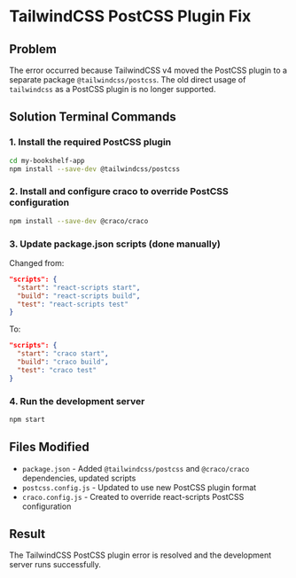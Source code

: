 # TailwindCSS PostCSS Plugin Fix

## Problem
The error occurred because TailwindCSS v4 moved the PostCSS plugin to a separate package `@tailwindcss/postcss`. The old direct usage of `tailwindcss` as a PostCSS plugin is no longer supported.

## Solution Terminal Commands

### 1. Install the required PostCSS plugin
```bash
cd my-bookshelf-app
npm install --save-dev @tailwindcss/postcss
```

### 2. Install and configure craco to override PostCSS configuration
```bash
npm install --save-dev @craco/craco
```

### 3. Update package.json scripts (done manually)
Changed from:
```json
"scripts": {
  "start": "react-scripts start",
  "build": "react-scripts build",
  "test": "react-scripts test"
}
```

To:
```json
"scripts": {
  "start": "craco start",
  "build": "craco build", 
  "test": "craco test"
}
```

### 4. Run the development server
```bash
npm start
```

## Files Modified
- `package.json` - Added `@tailwindcss/postcss` and `@craco/craco` dependencies, updated scripts
- `postcss.config.js` - Updated to use new PostCSS plugin format  
- `craco.config.js` - Created to override react-scripts PostCSS configuration

## Result
The TailwindCSS PostCSS plugin error is resolved and the development server runs successfully.